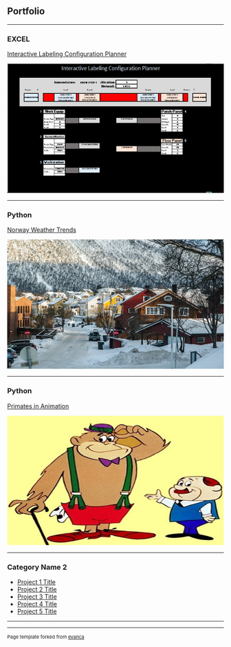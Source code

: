## Portfolio

---

### EXCEL 

[Interactive Labeling Configuration Planner](/Interactive_Labeling.md)

<img src="/Interactive_Labels_Small.png?raw=true" width="600" height="300"/>

---

### Python

[Norway Weather Trends](https://github.com/James-E-Porter/Norway_Weather_Trends/blob/main/Norway_Weather.ipynb)

<img src="/images/Norway_Small.jpg?raw=true" width="600" height="300"/>

---

### Python

[Primates in Animation](https://github.com/James-E-Porter/Primates_In_Animation/blob/main/Primates%20in%20Animation%20Part%201.ipynb)

<img src="/images/We've got a gorilla for sale.jpg?raw=true" width="600" height="300"/>

---

### Category Name 2

- [Project 1 Title](http://example.com/)
- [Project 2 Title](http://example.com/)
- [Project 3 Title](http://example.com/)
- [Project 4 Title](http://example.com/)
- [Project 5 Title](http://example.com/)

---




---
<p style="font-size:11px">Page template forked from <a href="https://github.com/evanca/quick-portfolio">evanca</a></p>
<!-- Remove above link if you don't want to attibute -->
